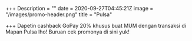+++
Description = ""
date = 2020-09-27T04:45:21Z
image = "/images/promo-header.png"
title = "Pulsa"

+++
Dapetin cashback GoPay 20% khusus buat MUM dengan transaksi di Mapan Pulsa lho! Buruan cek promonya di sini yuk!